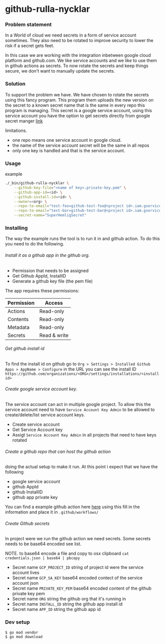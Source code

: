 # github-rulla-nycklar


### Problem statement
In a World of cloud we need secrets in a form of service account sometimes. They also 
need to be rotated to improve security to lower the risk if a secret gets feet. 

In this case we are working with the integration inbetween google cloud platform 
and github.com. We like service accounts and we like to use them in github actions
as secrets. To now rotate the secrets and keep things secure, we don't want to 
manually update the secrets.

### Solution
To support the problem we have. We have chosen to rotate the secrets using this 
fancy program. This program them uploads the new version on the secret to a 
known secret name that is the same in every repo this program is managing.
This secret is a google service account, using this service account you
have the option to get secrets directly from google secret manger [link](https://github.com/GoogleCloudPlatform/github-actions/tree/master/get-secretmanager-secrets)

limitations. 
* one repo means one service account in google cloud.
* the name of the service account secret will be the same in all repos
* only one key is handled and that is the service account.

### Usage
example
```bash
./_bin/github-rulla-nycklar \
    --github-key-file="<name of key>.private-key.pem" \
    --github-app-id=<id> \
    --github-install-id=<id> \
    --owner=<org> \
    --repo-to-email="test-foo=github-test-foo@<project id>.iam.gserviceaccount.com" \
    --repo-to-email="test-bar=github-test-bar@<project id>.iam.gserviceaccount.com" \
    --secret-name="SuperHemligSecret"
```

### Installing
The way the example runs the tool is to run it in and github action. To do this you need 
to do the following. 

###### Install it as a github app in the github org.
- Permission that needs to be assigned
- Get Github AppId, InstallID
- Generate a github key file (the pem file)

The app requires these permissions:

| Permission | Access |
| ---------- | ------ |
| Actions | Read-only |
| Contents | Read-only |
| Metadata | Read-only |
| Secrets | Read & write |


###### Get github install id
To find the install id on github go to `Org > Settings > Installed Github Apps > AppName > Configure` 
in the URL you can see the install ID `https://github.com/organizations/<ORG>/settings/installations/<install id>`


###### Create google service account key.
The service account can act in multiple google project. To allow this the 
service account need to have `Service Account Key Admin` to be allowed to create/delete/list 
service account keys.

- Create service account 
- Get Service Account key 
- Assigt `Service Account Key Admin` in all projects that need to have keys rotated


###### Create a github repo that can host the github action
doing the actual setup to make it run. At this point i expect that we have the following
- google service account
- github AppId
- github InstallID
- github app private key

You can find a example github action here [here](example/schedule-action.yaml)
using this fill in the information and place it in `.github/workflows/`


###### Create Github secrets
In project were we run the github action we need secrets. Some secrets needs to be
base64 encoded see list. 

NOTE. to base64 encode a file and copy to osx clipboard `cat credentials.json | base64 | pbcopy`

- Secret name `GCP_PROJECT_ID` string of project id were the service account lives
- Secret name `GCP_SA_KEY` base64 encoded contect of the service account json
- Secret name `PRIVATE_KEY_PEM` base64 encoded content of the github private key pem
- Secret name `ORG` string the github org that it's running in
- Secret name `INSTALL_ID` string the github app install id 
- Secret name `APP_ID` string the github app id




### Dev setup
```
$ go mod vendor
$ go mod download
```
